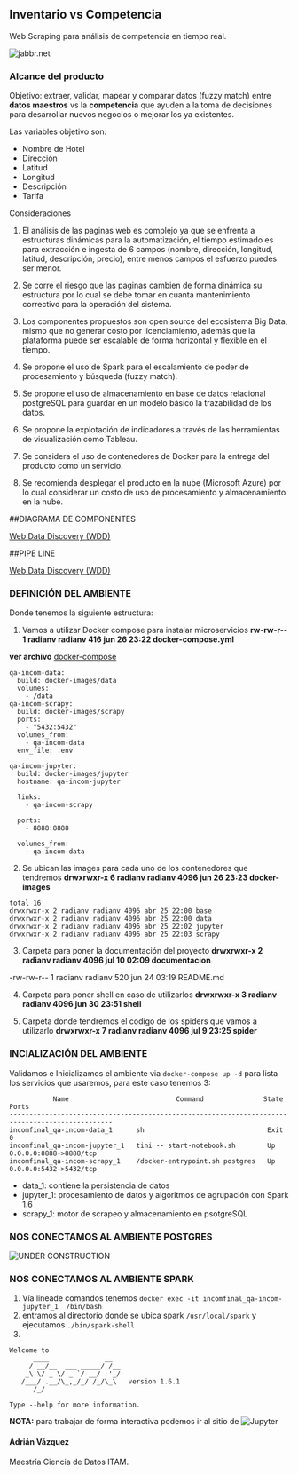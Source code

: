 ## Inventario vs Competencia
Web Scraping para análisis de competencia en tiempo real. 

![jabbr.net](http://webdata-scraping.com/media/2013/11/web-scraping-services.png)


### Alcance del producto
Objetivo: extraer, validar, mapear y comparar datos (fuzzy match) entre **datos maestros** vs la **competencia** que ayuden a la toma de decisiones para desarrollar nuevos negocios o mejorar los ya existentes.

Las variables objetivo son:

* Nombre de Hotel
* Dirección
* Latitud
* Longitud
* Descripción
* Tarifa

Consideraciones

1. El análisis de las paginas web es complejo ya que se enfrenta a estructuras dinámicas para la automatización, el tiempo estimado es para extracción e ingesta de 6 campos (nombre, dirección, longitud, latitud, descripción, precio), entre menos campos el esfuerzo puedes ser menor.

2. Se corre el riesgo que las paginas cambien de forma dinámica su estructura por lo cual se debe tomar en cuanta mantenimiento correctivo para la operación del sistema.

3. Los componentes propuestos son open source del ecosistema Big Data, mismo que no generar costo por licenciamiento, además que la plataforma puede ser escalable de forma horizontal y flexible en el tiempo.

4. Se propone el uso de Spark para el escalamiento de poder de procesamiento y búsqueda (fuzzy match).

5. Se propone el uso de almacenamiento en base de datos relacional postgreSQL para guardar en un modelo básico la trazabilidad de los datos.

6. Se propone la explotación de indicadores a través de las herramientas de visualización como Tableau.

7. Se considera el uso de contenedores de Docker para la entrega del producto como un servicio.

8. Se recomienda desplegar el producto en la nube (Microsoft Azure) por lo cual considerar un costo de uso de procesamiento y almacenamiento en la nube.

##DIAGRAMA DE COMPONENTES

[Web Data Discovery (WDD)](images/InventariovsCompetencia.png)

##PIPE LINE

[Web Data Discovery (WDD)](images/WebDataDiscovery.png)

### DEFINICIÓN DEL AMBIENTE



Donde tenemos la siguiente estructura:

1. Vamos a utilizar Docker compose para instalar microservicios
__rw-rw-r-- 1 radianv radianv  416 jun 26 23:22 docker-compose.yml__


**ver archivo** [docker-compose](docker-compose.yml) 

```
qa-incom-data:
  build: docker-images/data
  volumes:
    - /data
qa-incom-scrapy:
  build: docker-images/scrapy
  ports:
    - "5432:5432"
  volumes_from:
    - qa-incom-data
  env_file: .env

qa-incom-jupyter:
  build: docker-images/jupyter
  hostname: qa-incom-jupyter

  links:
    - qa-incom-scrapy

  ports:
    - 8888:8888

  volumes_from:
    - qa-incom-data

```
	

2. Se ubican las images para cada uno de los contenedores que tendremos
__drwxrwxr-x 6 radianv radianv 4096 jun 26 23:23 docker-images__

```
total 16
drwxrwxr-x 2 radianv radianv 4096 abr 25 22:00 base
drwxrwxr-x 2 radianv radianv 4096 abr 25 22:00 data
drwxrwxr-x 2 radianv radianv 4096 abr 25 22:02 jupyter
drwxrwxr-x 2 radianv radianv 4096 abr 25 22:03 scrapy

```

3. Carpeta para poner la documentación del proyecto
__drwxrwxr-x 2 radianv radianv 4096 jul 10 02:09 documentacion__
	
-rw-rw-r-- 1 radianv radianv  520 jun 24 03:19 README.md
	

4. Carpeta para poner shell en caso de utilizarlos
__drwxrwxr-x 3 radianv radianv 4096 jun 30 23:51 shell__


5. Carpeta donde tendremos el codigo de los spiders que vamos a utilizarlo
__drwxrwxr-x 7 radianv radianv 4096 jul  9 23:25 spider__


### INCIALIZACIÓN DEL AMBIENTE

Validamos e Inicializamos el ambiente via `docker-compose up -d` para lista los servicios que usaremos, para este caso tenemos 3:

```
           Name                           Command               State            Ports          
------------------------------------------------------------------------------------------------
incomfinal_qa-incom-data_1      sh                               Exit 0                          
incomfinal_qa-incom-jupyter_1   tini -- start-notebook.sh        Up       0.0.0.0:8888->8888/tcp 
incomfinal_qa-incom-scrapy_1    /docker-entrypoint.sh postgres   Up       0.0.0.0:5432->5432/tcp

```

* data_1: contiene la persistencia de datos
* jupyter_1: procesamiento de datos y algoritmos de agrupación con Spark 1.6
* scrapy_1: motor de scrapeo y almacenamiento en psotgreSQL

### NOS CONECTAMOS AL AMBIENTE POSTGRES


![UNDER CONSTRUCTION](https://www.google.com.mx/url?sa=i&rct=j&q=&esrc=s&source=images&cd=&cad=rja&uact=8&ved=0ahUKEwjg-JaNlMHTAhWCLyYKHRyOCh4QjRwIBw&url=http%3A%2F%2Fwww.wauchopeshowsociety.com.au%2Fpage-under-construction.html&psig=AFQjCNG9_q7CU1LTVJq8oYDkhiCmwNaFsw&ust=1493262945520435)


### NOS CONECTAMOS AL AMBIENTE SPARK

1. Vía lineade comandos tenemos `docker exec -it incomfinal_qa-incom-jupyter_1  /bin/bash`
2. entramos al directorio donde se ubica spark `/usr/local/spark` y ejecutamos `./bin/spark-shell`
3. 

```
Welcome to
      ____              __
     / __/__  ___ _____/ /__
    _\ \/ _ \/ _ `/ __/  '_/
   /___/ .__/\_,_/_/ /_/\_\   version 1.6.1
      /_/
                        
Type --help for more information.

```
__NOTA:__ para trabajar de forma interactiva podemos ir al sitio de ![Jupyter](http://localhost:8888/tree/notebook#)

#### Adrián Vázquez
Maestría Ciencia de Datos ITAM.

